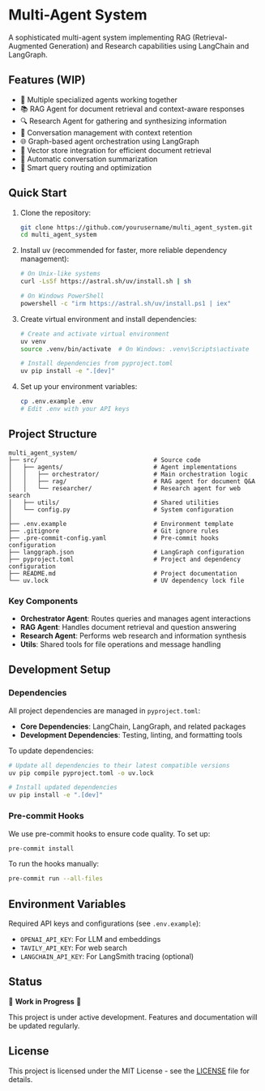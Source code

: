 # Multi-Agent System

A sophisticated multi-agent system implementing RAG (Retrieval-Augmented Generation) and Research capabilities using LangChain and LangGraph.

## Features (WIP)

- 🤖 Multiple specialized agents working together
- 📚 RAG Agent for document retrieval and context-aware responses
- 🔍 Research Agent for gathering and synthesizing information
- 🧠 Conversation management with context retention
- 🌐 Graph-based agent orchestration using LangGraph
- 💾 Vector store integration for efficient document retrieval
- 🔄 Automatic conversation summarization
- 🎯 Smart query routing and optimization

## Quick Start

1. Clone the repository:
   ```bash
   git clone https://github.com/yourusername/multi_agent_system.git
   cd multi_agent_system
   ```

2. Install uv (recommended for faster, more reliable dependency management):
   ```bash
   # On Unix-like systems
   curl -LsSf https://astral.sh/uv/install.sh | sh

   # On Windows PowerShell
   powershell -c "irm https://astral.sh/uv/install.ps1 | iex"
   ```

3. Create virtual environment and install dependencies:
   ```bash
   # Create and activate virtual environment
   uv venv
   source .venv/bin/activate  # On Windows: .venv\Scripts\activate

   # Install dependencies from pyproject.toml
   uv pip install -e ".[dev]"
   ```

4. Set up your environment variables:
   ```bash
   cp .env.example .env
   # Edit .env with your API keys
   ```

## Project Structure

```plaintext
multi_agent_system/
├── src/                                # Source code
│   ├── agents/                         # Agent implementations
│   │   ├── orchestrator/               # Main orchestration logic
│   │   ├── rag/                        # RAG agent for document Q&A
│   │   └── researcher/                 # Research agent for web search
│   ├── utils/                          # Shared utilities
│   └── config.py                       # System configuration
│
├── .env.example                        # Environment template
├── .gitignore                          # Git ignore rules
├── .pre-commit-config.yaml             # Pre-commit hooks configuration
├── langgraph.json                      # LangGraph configuration
├── pyproject.toml                      # Project and dependency configuration
├── README.md                           # Project documentation
└── uv.lock                             # UV dependency lock file
```

### Key Components

- **Orchestrator Agent**: Routes queries and manages agent interactions
- **RAG Agent**: Handles document retrieval and question answering
- **Research Agent**: Performs web research and information synthesis
- **Utils**: Shared tools for file operations and message handling

## Development Setup

### Dependencies

All project dependencies are managed in `pyproject.toml`:

- **Core Dependencies**: LangChain, LangGraph, and related packages
- **Development Dependencies**: Testing, linting, and formatting tools

To update dependencies:
```bash
# Update all dependencies to their latest compatible versions
uv pip compile pyproject.toml -o uv.lock

# Install updated dependencies
uv pip install -e ".[dev]"
```

### Pre-commit Hooks

We use pre-commit hooks to ensure code quality. To set up:
```bash
pre-commit install
```

To run the hooks manually:
```bash
pre-commit run --all-files
```

## Environment Variables

Required API keys and configurations (see `.env.example`):
- `OPENAI_API_KEY`: For LLM and embeddings
- `TAVILY_API_KEY`: For web search
- `LANGCHAIN_API_KEY`: For LangSmith tracing (optional)

## Status

🚧 **Work in Progress** 🚧

This project is under active development. Features and documentation will be updated regularly.

## License

This project is licensed under the MIT License - see the [LICENSE](https://github.com/cgoncalves94/multi_agent_system/blob/main/LICENSE) file for details.
